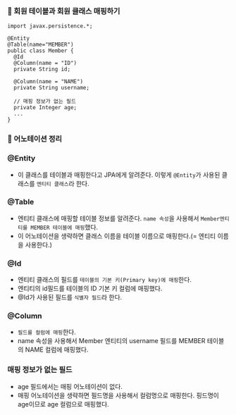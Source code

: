 ### 📍 회원 테이블과 회원 클래스 매핑하기

```
import javax.persistence.*;

@Entity
@Table(name="MEMBER")
public class Member {
  @Id
  @Column(name = "ID")
  private String id;
  
  @Column(name = "NAME")
  private String username;
  
  // 매핑 정보가 없는 필드
  private Integer age;
  ...
}
```
### 🚀 어노테이션 정리

### @Entity
- 이 클래스를 테이블과 매핑한다고 JPA에게 알려준다. 이렇게 `@Entity`가 사용된 클래스를 `엔티티 클래스`라 한다.

### @Table
- 엔티티 클래스에 매핑할 테이블 정보를 알려준다. `name 속성`을 사용해서 `Member엔티티를 MEMBER 테이블에 매핑`했다.
- 이 어노테이션을 생략하면 클래스 이름을 테이블 이름으로 매핑한다.(= 엔티티 이름을 사용한다.)

### @Id
- 엔티티 클래스의 필드를 `테이블의 기본 키(Primary key)에 매핑`한다.
- 엔티티의 id필드를 테이블의 ID 기본 키 컬럼에 매핑했다. 
- @Id가 사용된 필드를 `식별자 필드`라 한다.

### @Column
- `필드를 컬럼에 매핑`한다.
- name 속성을 사용해서 Member 엔티티의 username 필드를 MEMBER 테이블의 NAME 컬럼에 매핑했다.

### 매핑 정보가 없는 필드
- age 필드에서는 매핑 어노테이션이 없다.
- 매핑 어노테이션을 생략하면 필드명을 사용해서 컬럼명으로 매핑한다. 핑드명이 age이므로 age 컬럼으로 매핑했다.
